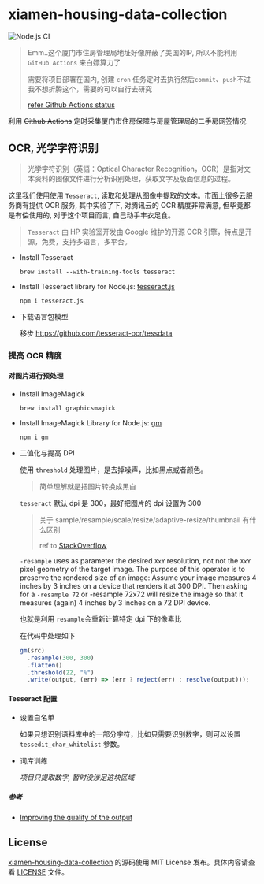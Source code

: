 # xiamen-housing-data-collection

![Node.js CI](https://github.com/wujunchuan/xiamen-housing-data-collection/workflows/Node.js%20CI/badge.svg)

> Emm..这个厦门市住房管理局地址好像屏蔽了美国的IP, 所以不能利用 `GitHub Actions` 来白嫖算力了
>
> 需要将项目部署在国内, 创建 `cron` 任务定时去执行然后`commit`、`push`不过我不想折腾这个，需要的可以自行去研究
>
> [refer Github Actions status](https://github.com/wujunchuan/xiamen-housing-data-collection/actions/runs/415350193)

利用 ~~Github Actions~~ 定时采集厦门市住房保障与房屋管理局的二手房网签情况

## OCR, 光学字符识别

> 光学字符识别（英語：Optical Character Recognition，OCR）是指对文本资料的图像文件进行分析识别处理，获取文字及版面信息的过程。

这里我们使用使用 `Tesseract`, 读取和处理从图像中提取的文本。市面上很多云服务商有提供 OCR 服务, 其中实验了下, 对腾讯云的 OCR 精度非常满意, 但毕竟都是有偿使用的, 对于这个项目而言, 自己动手丰衣足食。

> `Tesseract` 由 HP 实验室开发由 Google 维护的开源 OCR 引擎，特点是开源，免费，支持多语言，多平台。

- Install Tesseract

  `brew install --with-training-tools tesseract`

- Install Tesseract library for Node.js: [tesseract.js](https://github.com/naptha/tesseract.js)

  `npm i tesseract.js`

- 下载语言包模型

  移步 https://github.com/tesseract-ocr/tessdata

### 提高 OCR 精度

#### 对图片进行预处理

- Install ImageMagick

  `brew install graphicsmagick`

- Install ImageMagick Library for Node.js: [gm](https://github.com/aheckmann/gm)

  `npm i gm`

- 二值化与提高 DPI

  使用 `threshold` 处理图片，是去掉噪声，比如黑点或者颜色。

  > 简单理解就是把图片转换成黑白

  `tesseract` 默认 dpi 是 300，最好把图片的 dpi 设置为 300

  > 关于 sample/resample/scale/resize/adaptive-resize/thumbnail 有什么区别
  >
  > ref to [StackOverflow](https://stackoverflow.com/questions/8517304/what-is-the-difference-for-sample-resample-scale-resize-adaptive-resize-thumbnai)

  `-resample` uses as parameter the desired `XxY` resolution, not not the `XxY` pixel geometry of the target image. The purpose of this operator is to preserve the rendered size of an image: Assume your image measures 4 inches by 3 inches on a device that renders it at 300 DPI. Then asking for a `-resample 72` or -resample 72x72 will resize the image so that it measures (again) 4 inches by 3 inches on a 72 DPI device.

  也就是利用 `resample`会重新计算特定 dpi 下的像素比

  在代码中处理如下

  ```js
  gm(src)
    .resample(300, 300)
    .flatten()
    .threshold(22, "%")
    .write(output, (err) => (err ? reject(err) : resolve(output)));
  ```

#### Tesseract 配置

- 设置白名单

  如果只想识别语料库中的一部分字符，比如只需要识别数字，则可以设置 `tessedit_char_whitelist` 参数。

- 词库训练

  _项目只提取数字, 暂时没涉足这块区域_

##### 参考

- [Improving the quality of the output](https://tesseract-ocr.github.io/tessdoc/ImproveQuality)

## License

[xiamen-housing-data-collection](https://github.com/wujunchuan/xiamen-housing-data-collection) 的源码使用 MIT License 发布。具体内容请查看 [LICENSE](./LICENSE) 文件。
